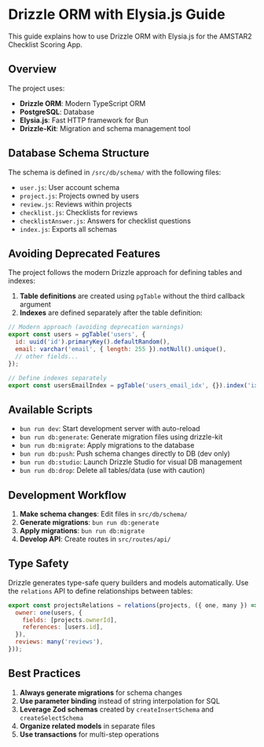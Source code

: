 # Drizzle ORM with Elysia.js Guide

This guide explains how to use Drizzle ORM with Elysia.js for the AMSTAR2 Checklist Scoring App.

## Overview

The project uses:

- **Drizzle ORM**: Modern TypeScript ORM
- **PostgreSQL**: Database
- **Elysia.js**: Fast HTTP framework for Bun
- **Drizzle-Kit**: Migration and schema management tool

## Database Schema Structure

The schema is defined in `/src/db/schema/` with the following files:

- `user.js`: User account schema
- `project.js`: Projects owned by users
- `review.js`: Reviews within projects
- `checklist.js`: Checklists for reviews
- `checklistAnswer.js`: Answers for checklist questions
- `index.js`: Exports all schemas

## Avoiding Deprecated Features

The project follows the modern Drizzle approach for defining tables and indexes:

1. **Table definitions** are created using `pgTable` without the third callback argument
2. **Indexes** are defined separately after the table definition:

```javascript
// Modern approach (avoiding deprecation warnings)
export const users = pgTable('users', {
  id: uuid('id').primaryKey().defaultRandom(),
  email: varchar('email', { length: 255 }).notNull().unique(),
  // other fields...
});

// Define indexes separately
export const usersEmailIndex = pgTable('users_email_idx', {}).index('ix_users_email', { columns: [users.email] });
```

## Available Scripts

- `bun run dev`: Start development server with auto-reload
- `bun run db:generate`: Generate migration files using drizzle-kit
- `bun run db:migrate`: Apply migrations to the database
- `bun run db:push`: Push schema changes directly to DB (dev only)
- `bun run db:studio`: Launch Drizzle Studio for visual DB management
- `bun run db:drop`: Delete all tables/data (use with caution)

## Development Workflow

1. **Make schema changes**: Edit files in `src/db/schema/`
2. **Generate migrations**: `bun run db:generate`
3. **Apply migrations**: `bun run db:migrate`
4. **Develop API**: Create routes in `src/routes/api/`

## Type Safety

Drizzle generates type-safe query builders and models automatically. Use the `relations` API to define relationships between tables:

```javascript
export const projectsRelations = relations(projects, ({ one, many }) => ({
  owner: one(users, {
    fields: [projects.ownerId],
    references: [users.id],
  }),
  reviews: many('reviews'),
}));
```

## Best Practices

1. **Always generate migrations** for schema changes
2. **Use parameter binding** instead of string interpolation for SQL
3. **Leverage Zod schemas** created by `createInsertSchema` and `createSelectSchema`
4. **Organize related models** in separate files
5. **Use transactions** for multi-step operations
